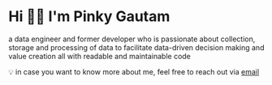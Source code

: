 # Hi 👋🏻 I'm Pinky Gautam
a data engineer and former developer who is passionate about collection, storage and processing of data to facilitate data-driven decision making and value creation all with readable and maintainable code

💡 in case you want to know more about me, feel free to reach out via [email](mailto:pinky.gtm@outlook.com)
